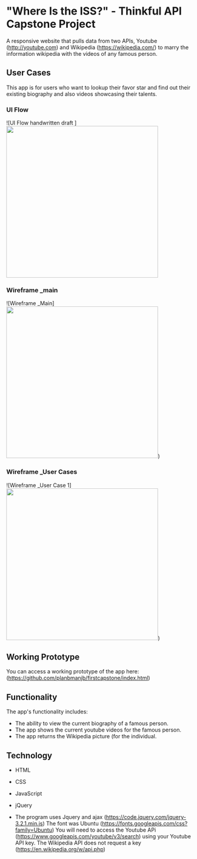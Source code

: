 # "Where Is the ISS?" - Thinkful API Capstone Project
A responsive website that pulls data from two APIs, Youtube (http://youtube.com) and Wikipedia (https://wikipedia.com/) to marry the information wikipedia with the videos of any famous person.

## User Cases
This app is for users who want to lookup their favor star and find out their existing biography and also videos showcasing their talents.


### UI Flow
![UI Flow handwritten draft ]<img src="/home/bellj/Desktop/Projects/Web_Developer_Class/Web_Dev_Fund/first-capstone/UI-Flow-capstone1.jpg" width="400" height="400" />
### Wireframe _main
![Wireframe _Main]<img src="/home/bellj/Desktop/Projects/Web_Developer_Class/Web_Dev_Fund/first-capstone/wireframe-capstone1.jpg" width="400" height="400" />)
### Wireframe _User Cases
![Wireframe _User Case 1]<img src="/home/bellj/Desktop/Projects/Web_Developer_Class/Web_Dev_Fund/first-capstone/wireframe-capstone1.jpg" width="400" height="400" />)

## Working Prototype
You can access a working prototype of the app here:(https://github.com/planbmanjb/firstcapstone/index.html)

## Functionality
The app's functionality includes:
* The ability to view the current biography of a famous person.
* The app shows the current youtube videos for the famous person.
* The app returns the Wikipedia picture (for the individual.



## Technology
* HTML
* CSS
* JavaScript
* jQuery

* The program uses Jquery and ajax (https://code.jquery.com/jquery-3.2.1.min.js)
The font was Ubuntu (https://fonts.googleapis.com/css?family=Ubuntu)
You will need to access the Youtube APi (https://www.googleapis.com/youtube/v3/search) using your Youtube API key. The Wikipedia API does not request a key (https://en.wikipedia.org/w/api.php)

